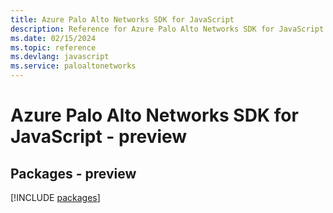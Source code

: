 ```yaml
---
title: Azure Palo Alto Networks SDK for JavaScript
description: Reference for Azure Palo Alto Networks SDK for JavaScript
ms.date: 02/15/2024
ms.topic: reference
ms.devlang: javascript
ms.service: paloaltonetworks
---
```

# Azure Palo Alto Networks SDK for JavaScript - preview
## Packages - preview
[!INCLUDE [packages](palo-alto-networks-index.md)]